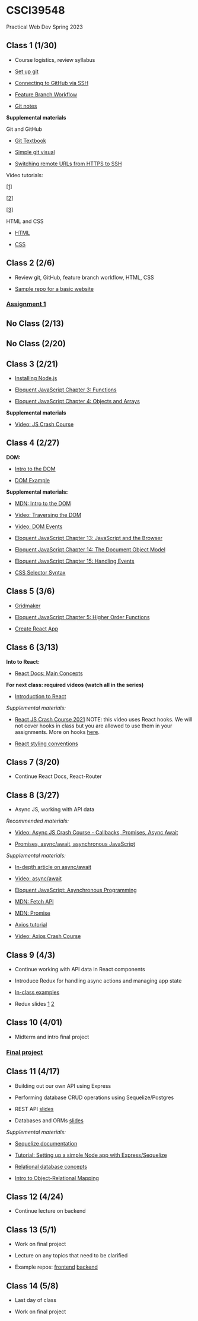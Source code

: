 
#  CSCI39548

Practical Web Dev Spring 2023

##  Class 1 (1/30)

- Course logistics, review syllabus

- [Set up git](https://docs.github.com/en/github/getting-started-with-github/set-up-git)

- [Connecting to GitHub via SSH](https://docs.github.com/en/github/authenticating-to-github/connecting-to-github-with-ssh/about-ssh)

- [Feature Branch Workflow](https://www.atlassian.com/git/tutorials/comparing-workflows/feature-branch-workflow)

- [Git notes](https://docs.google.com/document/d/1IiKHX0lIk7n_AlNIttbD1d1ICukPVodbYmWj0IaCSPE/edit?usp=sharing)

**Supplemental materials**

Git and GitHub

- [Git Textbook](https://git-scm.com/book/en/v2)

- [Simple git visual](https://rogerdudler.github.io/git-guide/)

- [Switching remote URLs from HTTPS to SSH](https://docs.github.com/en/get-started/getting-started-with-git/managing-remote-repositories#switching-remote-urls-from-https-to-ssh)

Video tutorials:

[[1]](https://www.youtube.com/watch?v=HVsySz-h9r4&t=443s&ab_channel=CoreySchafer)

[[2]](https://www.youtube.com/watch?v=SWYqp7iY_Tc&ab_channel=TraversyMedia)

[[3]](https://www.youtube.com/watch?v=DVRQoVRzMIY&ab_channel=TechWithTim)

HTML and CSS

- [HTML](https://www.w3schools.com/html/default.asp)

- [CSS](https://www.w3schools.com/css/default.asp)

##  Class 2 (2/6)

- Review git, GitHub, feature branch workflow, HTML, CSS

- [Sample repo for a basic website](https://github.com/mtlynch3/a_website)

###  [Assignment 1](https://docs.google.com/document/d/1nLtficZ5apb5vefxccO2QRNuw7-3exCoFrcGaj4ukX0/edit?usp=sharing)

## No Class (2/13)
## No Class (2/20)
##  Class 3 (2/21)

- [Installing Node.js](https://nodejs.org/en/download/package-manager/)

- [Eloquent JavaScript Chapter 3: Functions](http://eloquentjavascript.net/03_functions.html)

- [Eloquent JavaScript Chapter 4: Objects and Arrays](http://eloquentjavascript.net/04_data.html)

**Supplemental materials**

- [Video: JS Crash Course](https://www.youtube.com/watch?v=hdI2bqOjy3c&ab_channel=TraversyMedia)

##  Class 4 (2/27)

**DOM:**

- [Intro to the DOM](https://www.youtube.com/watch?v=l-0nPnSvbX8)

- [DOM Example](https://gist.github.com/mtlynch3/3af5f8dd1a800a3167f8c3a3b9d36bec)

**Supplemental materials:**

- [MDN: Intro to the DOM](https://developer.mozilla.org/en-US/docs/Web/API/Document_Object_Model/Introduction)

- [Video: Traversing the DOM](https://www.youtube.com/watch?v=8LWQNnVAMh4)

- [Video: DOM Events](https://www.youtube.com/watch?v=QE1YQnhntgw)

- [Eloquent JavaScript Chapter 13: JavaScript and the Browser](http://eloquentjavascript.net/13_browser.html)

- [Eloquent JavaScript Chapter 14: The Document Object Model](http://eloquentjavascript.net/14_dom.html)

- [Eloquent JavaScript Chapter 15: Handling Events](http://eloquentjavascript.net/15_event.html)

- [CSS Selector Syntax](https://www.w3schools.com/cssref/css_selectors.asp)

##  Class 5 (3/6)

- [Gridmaker](https://gist.github.com/mtlynch3/5f1f86199a3ddb12d137f9d2fe8d1900)

- [Eloquent JavaScript Chapter 5: Higher Order Functions](http://eloquentjavascript.net/05_higher_order.html)

- [Create React App](https://reactjs.org/docs/create-a-new-react-app.html#create-react-app)

##  Class 6 (3/13)

**Into to React:**

- [React Docs: Main Concepts](https://reactjs.org/docs/hello-world.html)

**For next class: required videos (watch all in the series)**

- [Introduction to React](https://www.youtube.com/watch?v=FRjlF74_EZk&list=PLruo2gSoqleiMVEIqmvZkIpFEN_TPt0hR)

*Supplemental materials:*

- [React JS Crash Course 2021](https://www.youtube.com/watch?v=w7ejDZ8SWv8&ab_channel=TraversyMedia) NOTE: this video uses React hooks. We will not cover hooks in class but you are allowed to use them in your assignments. More on hooks [here](https://reactjs.org/docs/hooks-intro.html).

- [React styling conventions](https://github.com/airbnb/javascript/tree/master/react)

##  Class 7 (3/20)

- Continue React Docs, React-Router

##  Class 8 (3/27)

- Async JS, working with API data

*Recommended materials:*

- [Video: Async JS Crash Course - Callbacks, Promises, Async Await](https://www.youtube.com/watch?v=PoRJizFvM7s&ab_channel=TraversyMedia)

- [Promises, async/await, asynchronous JavaScript](https://javascript.info/async)

*Supplemental materials:*

- [In-depth article on async/await](https://blog.bitsrc.io/understanding-javascript-async-and-await-with-examples-a010b03926ea)

- [Video: async/await](https://www.youtube.com/watch?v=vn3tm0quoqE&t=170s)

- [Eloquent JavaScript: Asynchronous Programming](https://eloquentjavascript.net/11_async.html)

- [MDN: Fetch API](https://developer.mozilla.org/en-US/docs/Web/API/Fetch_API)

- [MDN: Promise](https://developer.mozilla.org/en-US/docs/Web/JavaScript/Reference/Global_Objects/Promise)

- [Axios tutorial](http://zetcode.com/javascript/axios/)

- [Video: Axios Crash Course](https://www.youtube.com/watch?v=6LyagkoRWYA)

##  Class 9 (4/3)

- Continue working with API data in React components

- Introduce Redux for handling async actions and managing app state

- [In-class examples](https://github.com/mtlynch3/react-examples)

- Redux slides [1](https://drive.google.com/file/d/1T4kvykmcM2MvKvnExjopJv2i4cOjZw1O/view) [2](https://drive.google.com/file/d/1CWDPOigoVDwZDc4iLEpJMJ7MN42cT3qI/view)

##  Class 10 (4/01)

- Midterm and intro final project

###  [Final project](https://docs.google.com/document/d/1ioCrS7uzKSkH8d-L04xMeHsq5GbkiAfwPNyLUoqrb04/edit?usp=sharing)

##  Class 11 (4/17)

- Building out our own API using Express

- Performing database CRUD operations using Sequelize/Postgres

- REST API [slides](https://drive.google.com/file/d/1ijx6JmRUiiDI9AlPyZewh18GPgim4GJ1/view)

- Databases and ORMs [slides](https://drive.google.com/file/d/1uuGYZ-ag-NXMTLt1yp63mIdsGp_mYAWJ/view)

*Supplemental materials:*

- [Sequelize documentation](https://sequelize.org/master/)

- [Tutorial: Setting up a simple Node app with Express/Sequelize](https://www.youtube.com/watch?v=bOHysWYMZM0&ab_channel=TraversyMedia)

- [Relational database concepts](https://www.youtube.com/watch?v=NvrpuBAMddw)

- [Intro to Object-Relational Mapping](https://www.youtube.com/watch?v=dHQ-I7kr_SY)

##  Class 12 (4/24)

- Continue lecture on backend

##  Class 13 (5/1)

- Work on final project

- Lecture on any topics that need to be clarified

- Example repos: [frontend](https://github.com/mtlynch3/final-frontend) [backend](https://github.com/mtlynch3/final-backend)

##  Class 14 (5/8)

- Last day of class

- Work on final project
